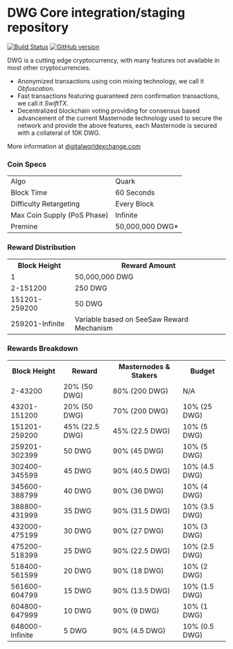 DWG Core integration/staging repository
=====================================

[![Build Status](https://travis-ci.org/DWG-Project/DWG.svg?branch=master)](https://travis-ci.org/DWG-Project/DWG) [![GitHub version](https://badge.fury.io/gh/DWG-Project%2FDWG.svg)](https://badge.fury.io/gh/DWG-Project%2FDWG)

DWG is a cutting edge cryptocurrency, with many features not available in most other cryptocurrencies.
- Anonymized transactions using coin mixing technology, we call it _Obfuscation_.
- Fast transactions featuring guaranteed zero confirmation transactions, we call it _SwiftTX_.
- Decentralized blockchain voting providing for consensus based advancement of the current Masternode
  technology used to secure the network and provide the above features, each Masternode is secured
  with a collateral of 10K DWG.

More information at [digitalworldexchange.com](http://www.digitalworldexchange.com)

### Coin Specs
<table>
<tr><td>Algo</td><td>Quark</td></tr>
<tr><td>Block Time</td><td>60 Seconds</td></tr>
<tr><td>Difficulty Retargeting</td><td>Every Block</td></tr>
<tr><td>Max Coin Supply (PoS Phase)</td><td>Infinite</td></tr>
<tr><td>Premine</td><td>50,000,000 DWG*</td></tr>
</table>


### Reward Distribution

<table>
<tr><th>Block Height</th><th>Reward Amount</th></tr>
<tr><td>1</td><td>50,000,000 DWG</td></tr>
<tr><td>2-151200</td><td>250 DWG</td></tr>
<tr><td>151201-259200</td><td>50 DWG</td></tr>
<tr><td>259201-Infinite</td><td colspan=3>Variable based on SeeSaw Reward Mechanism</td></tr>
</table>

### Rewards Breakdown

<table>
<th>Block Height</th><th>Reward</th><th>Masternodes & Stakers</th><th>Budget</th>
<tr><td>2-43200</td><td>20% (50 DWG)</td><td>80% (200 DWG)</td><td>N/A</td></tr>
<tr><td>43201-151200</td><td>20% (50 DWG)</td><td>70% (200 DWG)</td><td>10% (25 DWG)</td></tr>
<tr><td>151201-259200</td><td>45% (22.5 DWG)</td><td>45% (22.5 DWG)</td><td>10% (5 DWG)</td></tr>
<tr><td>259201-302399</td><td>50 DWG</td><td>90% (45 DWG)</td><td>10% (5 DWG)</td></tr>
<tr><td>302400-345599</td><td>45 DWG</td><td>90% (40.5 DWG)</td><td>10% (4.5 DWG)</td></tr>
<tr><td>345600-388799</td><td>40 DWG</td><td>90% (36 DWG)</td><td>10% (4 DWG)</td></tr>
<tr><td>388800-431999</td><td>35 DWG</td><td>90% (31.5 DWG)</td><td>10% (3.5 DWG)</td></tr>
<tr><td>432000-475199</td><td>30 DWG</td><td>90% (27 DWG)</td><td>10% (3 DWG)</td></tr>
<tr><td>475200-518399</td><td>25 DWG</td><td>90% (22.5 DWG)</td><td>10% (2.5 DWG)</td></tr>
<tr><td>518400-561599</td><td>20 DWG</td><td>90% (18 DWG)</td><td>10% (2 DWG)</td></tr>
<tr><td>561600-604799</td><td>15 DWG</td><td>90% (13.5 DWG)</td><td>10% (1.5 DWG)</td></tr>
<tr><td>604800-647999</td><td>10 DWG</td><td>90% (9 DWG)</td><td>10% (1 DWG)</td></tr>
<tr><td>648000-Infinite</td><td>5 DWG</td><td>90% (4.5 DWG)</td><td>10% (0.5 DWG)</td></tr>
</table>
